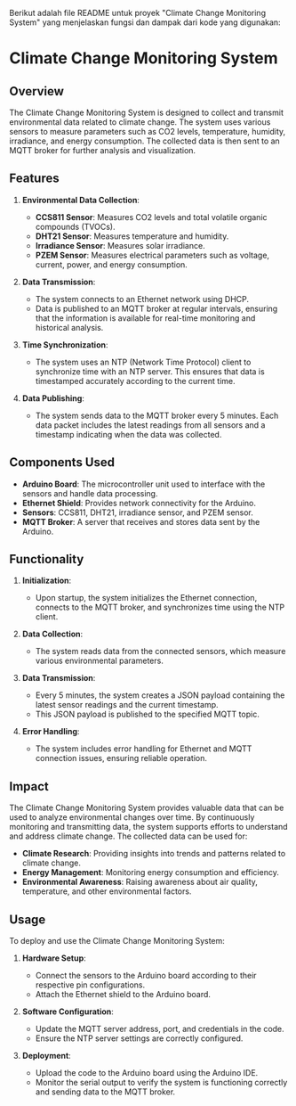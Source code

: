 Berikut adalah file README untuk proyek "Climate Change Monitoring System" yang menjelaskan fungsi dan dampak dari kode yang digunakan:

# Climate Change Monitoring System

## Overview

The Climate Change Monitoring System is designed to collect and transmit environmental data related to climate change. The system uses various sensors to measure parameters such as CO2 levels, temperature, humidity, irradiance, and energy consumption. The collected data is then sent to an MQTT broker for further analysis and visualization.

## Features

1. **Environmental Data Collection**:

   - **CCS811 Sensor**: Measures CO2 levels and total volatile organic compounds (TVOCs).
   - **DHT21 Sensor**: Measures temperature and humidity.
   - **Irradiance Sensor**: Measures solar irradiance.
   - **PZEM Sensor**: Measures electrical parameters such as voltage, current, power, and energy consumption.

2. **Data Transmission**:

   - The system connects to an Ethernet network using DHCP.
   - Data is published to an MQTT broker at regular intervals, ensuring that the information is available for real-time monitoring and historical analysis.

3. **Time Synchronization**:

   - The system uses an NTP (Network Time Protocol) client to synchronize time with an NTP server. This ensures that data is timestamped accurately according to the current time.

4. **Data Publishing**:
   - The system sends data to the MQTT broker every 5 minutes. Each data packet includes the latest readings from all sensors and a timestamp indicating when the data was collected.

## Components Used

- **Arduino Board**: The microcontroller unit used to interface with the sensors and handle data processing.
- **Ethernet Shield**: Provides network connectivity for the Arduino.
- **Sensors**: CCS811, DHT21, irradiance sensor, and PZEM sensor.
- **MQTT Broker**: A server that receives and stores data sent by the Arduino.

## Functionality

1. **Initialization**:

   - Upon startup, the system initializes the Ethernet connection, connects to the MQTT broker, and synchronizes time using the NTP client.

2. **Data Collection**:

   - The system reads data from the connected sensors, which measure various environmental parameters.

3. **Data Transmission**:

   - Every 5 minutes, the system creates a JSON payload containing the latest sensor readings and the current timestamp.
   - This JSON payload is published to the specified MQTT topic.

4. **Error Handling**:
   - The system includes error handling for Ethernet and MQTT connection issues, ensuring reliable operation.

## Impact

The Climate Change Monitoring System provides valuable data that can be used to analyze environmental changes over time. By continuously monitoring and transmitting data, the system supports efforts to understand and address climate change. The collected data can be used for:

- **Climate Research**: Providing insights into trends and patterns related to climate change.
- **Energy Management**: Monitoring energy consumption and efficiency.
- **Environmental Awareness**: Raising awareness about air quality, temperature, and other environmental factors.

## Usage

To deploy and use the Climate Change Monitoring System:

1. **Hardware Setup**:

   - Connect the sensors to the Arduino board according to their respective pin configurations.
   - Attach the Ethernet shield to the Arduino board.

2. **Software Configuration**:

   - Update the MQTT server address, port, and credentials in the code.
   - Ensure the NTP server settings are correctly configured.

3. **Deployment**:
   - Upload the code to the Arduino board using the Arduino IDE.
   - Monitor the serial output to verify the system is functioning correctly and sending data to the MQTT broker.

